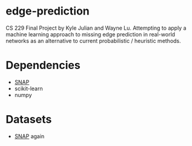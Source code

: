 # edge-prediction
CS 229 Final Project by Kyle Julian and Wayne Lu. Attempting to apply a machine learning approach to missing edge prediction in real-world networks as an alternative to current probabilistic / heuristic methods.

# Dependencies
* [SNAP](http://snap.stanford.edu/snappy/index.html#download)
* scikit-learn
* numpy

# Datasets
* [SNAP](http://snap.stanford.edu/data/index.html) again
